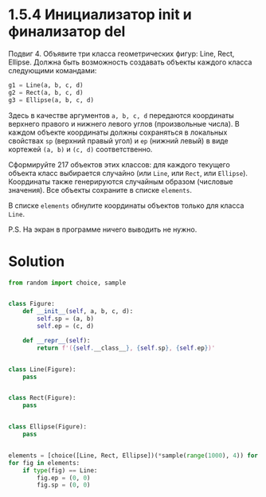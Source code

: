 # 1.5.4 Инициализатор __init__ и финализатор __del__

Подвиг 4. Объявите три класса геометрических фигур: Line, Rect, Ellipse. Должна быть возможность создавать объекты
каждого класса следующими командами:

```python
g1 = Line(a, b, c, d)
g2 = Rect(a, b, c, d)
g3 = Ellipse(a, b, c, d)
```

Здесь в качестве аргументов `a, b, c, d` передаются координаты верхнего правого и нижнего левого углов (произвольные
числа). В каждом объекте координаты должны сохраняться в локальных свойствах `sp` (верхний правый угол) и `ep` (нижний
левый) в виде кортежей `(a, b)` и `(c, d)` соответственно.

Сформируйте 217 объектов этих классов: для каждого текущего объекта класс выбирается случайно (или `Line`, или `Rect`,
или `Ellipse`). Координаты также генерируются случайным образом (числовые значения). Все объекты сохраните в
списке `elements`.

В списке `elements` обнулите координаты объектов только для класса `Line`.

P.S. На экран в программе ничего выводить не нужно.

# Solution

```python
from random import choice, sample


class Figure:
    def __init__(self, a, b, c, d):
        self.sp = (a, b)
        self.ep = (c, d)

    def __repr__(self):
        return f'({self.__class__}, {self.sp}, {self.ep})'


class Line(Figure):
    pass


class Rect(Figure):
    pass


class Ellipse(Figure):
    pass


elements = [choice([Line, Rect, Ellipse])(*sample(range(1000), 4)) for _ in range(217)]
for fig in elements:
    if type(fig) == Line:
        fig.ep = (0, 0)
        fig.sp = (0, 0)
```
